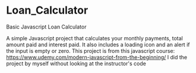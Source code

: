 # Loan_Calculator
Basic Javascript Loan Calculator

A simple Javascript project that calculates your monthly payments, total amount paid and interest paid. It also includes a 
loading icon and an alert if the input is empty or zero. This project is from this javascript course:
https://www.udemy.com/modern-javascript-from-the-beginning/ I did the project by myself without looking at the instructor's code
